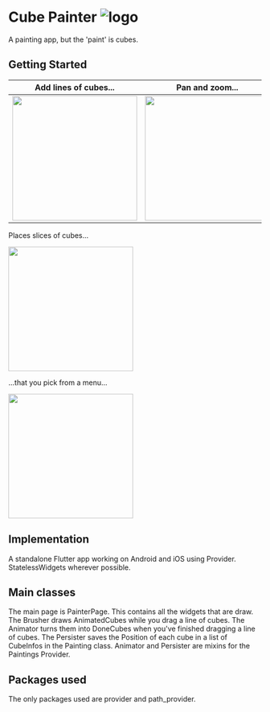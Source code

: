# Cube Painter ![logo](https://github.com/paulsump/cube_painter/blob/98a52da01cb1108a178e1a22b418b98a05f2c382/android/app/src/main/res/mipmap-hdpi/ic_launcher.png)

A painting app, but the 'paint' is cubes.


## Getting Started

| Add lines of cubes...  | Pan and zoom... | Erase... |
| ------------- | ------------- | ------------- |
| <img src="https://github.com/paulsump/cube_painter/blob/2049ca6da2a6231c3e980608b48249efaccac9b0/images/oneFinger.png" width="248">  | <img src="https://github.com/paulsump/cube_painter/blob/2049ca6da2a6231c3e980608b48249efaccac9b0/images/twoFinger.png" width="248"> | <img src="https://github.com/paulsump/cube_painter/blob/2049ca6da2a6231c3e980608b48249efaccac9b0/images/eraseLine.png" width="248"> | 

Places slices of cubes...

<img src="https://github.com/paulsump/cube_painter/blob/2049ca6da2a6231c3e980608b48249efaccac9b0/images/placeSlice.png" width="248">

...that you pick from a menu...

<img src="https://github.com/paulsump/cube_painter/blob/2049ca6da2a6231c3e980608b48249efaccac9b0/images/slicesMenu.png" width="248">

## Implementation
A standalone Flutter app working on Android and iOS using Provider.  StatelessWidgets wherever possible.

## Main classes

The main page is PainterPage. This contains all the widgets that are draw. The Brusher draws
AnimatedCubes while you drag a line of cubes. The Animator turns them into DoneCubes when you've
finished dragging a line of cubes. The Persister saves the Position of each cube in a list of
CubeInfos in the Painting class. Animator and Persister are mixins for the Paintings Provider.

## Packages used
The only packages used are provider and path_provider.


